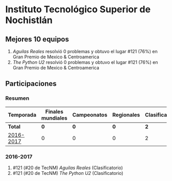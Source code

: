 ---
---

# Instituto Tecnológico Superior de Nochistlán

## Mejores 10 equipos

1. _Aguilas Reales_ resolvió 0 problemas y obtuvo el lugar #121 (76%) en Gran Premio de Mexico & Centroamerica
1. _The Python U2_ resolvió 0 problemas y obtuvo el lugar #121 (76%) en Gran Premio de Mexico & Centroamerica

## Participaciones

### Resumen

| Temporada | Finales mundiales | Campeonatos | Regionales | Clasificatorios | Equipos |
| --- | --- | --- | --- | --- | --- |
| **Total** | **0** | **0** | **0** | **2** | **2** |
| [2016-2017](#2016-2017) | 0 | 0 | 0 | 2 | 2 |

### 2016-2017

1. #121 (#20 de TecNM) _Aguilas Reales_ (Clasificatorio)
1. #121 (#20 de TecNM) _The Python U2_ (Clasificatorio)



